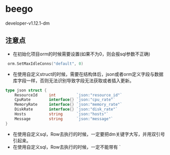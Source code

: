 # beego
developer-v1.12.1-dm

## 注意点
* 在初始化项目orm的时候需要设置(如果不为0，则会报sql参数不正确)
```go
 orm.SetMaxIdleConns("default", 0) 
```
* 在使用自定义struct的时候，需要在结构体后，json或者orm定义字段与数据库字段一样，否则无法识别导致字段无法获取或者插入更新。
```go
type json struct {
    ResourceId     int         `json:"resource_id"`
    CpuRate        interface{} `json:"cpu_rate"`
    MemoryRate     interface{} `json:"memory_rate"`
    DiskRate       interface{} `json:"disk_rate"`
    Hosts          string      `json:"hosts"`
    Message        string      `json:"message"`
}
```
* 在使用自定义sql，Row去执行的时候，一定要把dm关键字大写，并用双引号引起来。
* 在使用自定义sql，Row去执行的时候，一定不能带有 ` 

